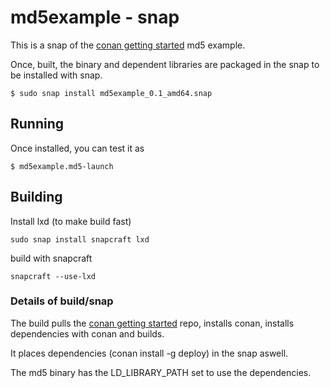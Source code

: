 # md5example - snap

This is a snap of the [conan getting started] md5 example.

Once, built, the binary and dependent libraries are packaged 
in the snap to be installed with snap.

`$ sudo snap install md5example_0.1_amd64.snap`

## Running
Once installed, you can test it as

`$ md5example.md5-launch`


## Building

Install lxd (to make build fast)
```
sudo snap install snapcraft lxd
```

build with snapcraft
```
snapcraft --use-lxd 
```

### Details of build/snap

The build pulls the [conan getting started] repo, installs conan, installs dependencies with conan and builds.

It places dependencies (conan install -g deploy) in the snap aswell.

The md5 binary has the LD_LIBRARY_PATH set to use the dependencies.


[conan getting started]: https://docs.conan.io/en/latest/getting_started.html
